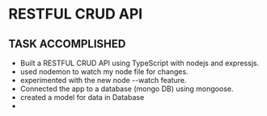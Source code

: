 # RESTFUL CRUD API
## TASK ACCOMPLISHED
* Built a RESTFUL CRUD API using TypeScript with nodejs and expressjs.
* used nodemon to watch my node file for changes.
* experimented with the new node --watch feature.
* Connected the app to a database (mongo DB) using mongoose.
* created a model for data in Database
* 
